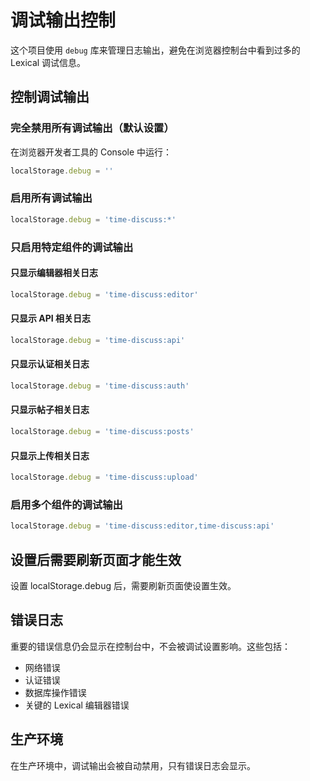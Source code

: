# 调试输出控制

这个项目使用 `debug` 库来管理日志输出，避免在浏览器控制台中看到过多的 Lexical 调试信息。

## 控制调试输出

### 完全禁用所有调试输出（默认设置）
在浏览器开发者工具的 Console 中运行：
```javascript
localStorage.debug = ''
```

### 启用所有调试输出
```javascript
localStorage.debug = 'time-discuss:*'
```

### 只启用特定组件的调试输出

#### 只显示编辑器相关日志
```javascript
localStorage.debug = 'time-discuss:editor'
```

#### 只显示 API 相关日志
```javascript
localStorage.debug = 'time-discuss:api'
```

#### 只显示认证相关日志
```javascript
localStorage.debug = 'time-discuss:auth'
```

#### 只显示帖子相关日志
```javascript
localStorage.debug = 'time-discuss:posts'
```

#### 只显示上传相关日志
```javascript
localStorage.debug = 'time-discuss:upload'
```

### 启用多个组件的调试输出
```javascript
localStorage.debug = 'time-discuss:editor,time-discuss:api'
```

## 设置后需要刷新页面才能生效

设置 localStorage.debug 后，需要刷新页面使设置生效。

## 错误日志

重要的错误信息仍会显示在控制台中，不会被调试设置影响。这些包括：
- 网络错误
- 认证错误
- 数据库操作错误
- 关键的 Lexical 编辑器错误

## 生产环境

在生产环境中，调试输出会被自动禁用，只有错误日志会显示。 
